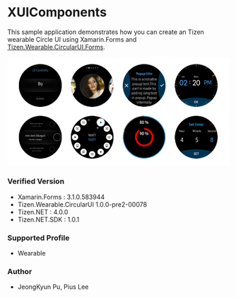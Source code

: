 # XUIComponents
This sample application demonstrates how you can create an Tizen wearable Circle UI using Xamarin.Forms and [Tizen.Wearable.CircularUI.Forms](https://github.com/Samsung/Tizen.CircularUI).

![xuicomponents_screen_shot](./XUIComponents_screen_shot.png)


### Verified Version
* Xamarin.Forms : 3.1.0.583944
* Tizen.Wearable.CircularUI 1.0.0-pre2-00078
* Tizen.NET : 4.0.0
* Tizen.NET.SDK : 1.0.1


### Supported Profile
* Wearable


### Author
* JeongKyun Pu, Pius Lee
